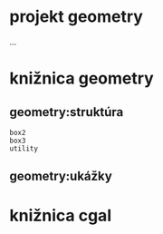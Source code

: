 # projekt geometry

...


# knižnica geometry

## geometry:struktúra

	box2
	box3
	utility

## geometry:ukážky



# knižnica cgal




